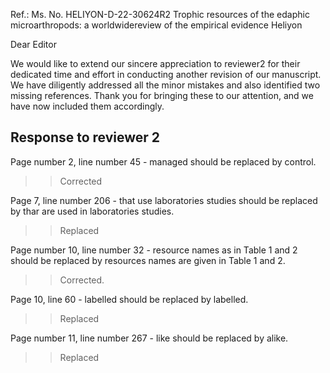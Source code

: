 Ref.:  Ms. No. HELIYON-D-22-30624R2
Trophic resources of the edaphic microarthropods: a worldwidereview of the empirical evidence
Heliyon

Dear Editor 

We would like to extend our sincere appreciation to reviewer2 for their dedicated time and effort in conducting another revision of our manuscript. We have diligently addressed all the minor mistakes and also identified two missing references. Thank you for bringing these to our attention, and we have now included them accordingly. 

## Response to reviewer 2 

Page number 2, line number 45 - managed should be replaced by control.

>> Corrected



Page 7, line number 206 - that use laboratories studies should be replaced by thar are used in laboratories studies.

>> Replaced


Page number 10, line number 32 - resource names as in Table 1 and 2 should be replaced by resources names are given in Table 1 and 2.

>>Corrected.

Page 10, line 60 - labelled should be replaced by labelled.


>>Replaced


Page number 11, line number 267 - like should be replaced by alike.
 
>>Replaced
